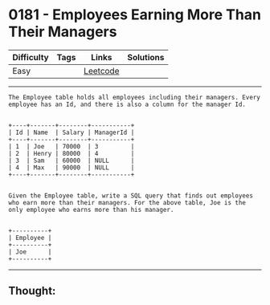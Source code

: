 # 0181 - Employees Earning More Than Their Managers

Difficulty  | Tags | Links | Solutions
----------- | ---- | ----- | -----
Easy |  | [Leetcode](https://leetcode.com/problems/employees-earning-more-than-their-managers/description/) |


-----------

```
The Employee table holds all employees including their managers. Every employee has an Id, and there is also a column for the manager Id.


+----+-------+--------+-----------+
| Id | Name  | Salary | ManagerId |
+----+-------+--------+-----------+
| 1  | Joe   | 70000  | 3         |
| 2  | Henry | 80000  | 4         |
| 3  | Sam   | 60000  | NULL      |
| 4  | Max   | 90000  | NULL      |
+----+-------+--------+-----------+


Given the Employee table, write a SQL query that finds out employees who earn more than their managers. For the above table, Joe is the only employee who earns more than his manager.


+----------+
| Employee |
+----------+
| Joe      |
+----------+
```

-----------

## Thought:
